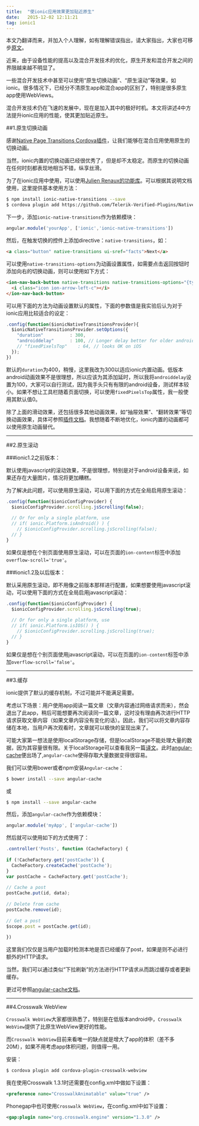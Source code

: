 ```yaml
---
title:  "使ionic应用效果更加贴近原生"
date:   2015-12-02 12:11:21
tag: ionic1
---
```

[original-doc]: http://scottbolinger.com/4-ways-to-make-your-ionic-app-feel-native/
[native-transitions-plugin]: http://plugins.telerik.com/cordova/plugin/native-page-transitions
[Julien Renaux]: https://www.npmjs.com/package/ionic-native-transitions
[angular-cache-doc]: https://github.com/jmdobry/angular-cache
本文乃翻译而来，并加入个人理解，如有理解错误指出，请大家指出，大家也可移步[原文][original-doc]。

近来，由于设备性能的提高以及混合开发技术的优化，原生开发和混合开发之间的界限越来越不明显了。

一些混合开发技术中甚至可以使用“原生切换动画”、“原生滚动”等效果，如ionic。很多情况下，已经分不清原生app和混合app的区别了，特别是很多原生app使用WebViews。

混合开发技术仍在飞速的发展中，现在是加入其中的极好时机。本文将讲述4中方法提升ionic应用的性能，使其更加贴近原生。

##1.原生切换动画

感谢[Native Page Transitions Cordova插件][native-transitions-plugin]，让我们能够在混合应用使用原生的切换动画。

当然，ionic内置的切换动画已经很优秀了，但是却不太稳定。而原生的切换动画在任何时刻都表现地相当不错，纵享丝滑。

为了在ionic应用中使用，可以使用[Julien Renaux的功能库][Julien Renaux]。可以根据其说明文档使用，这里提供基本使用方法：

~~~ bash
$ npm install ionic-native-transitions --save
$ cordova plugin add https://github.com/Telerik-Verified-Plugins/NativePageTransitions#0.5.4
~~~

下一步，添加`ionic-native-transitions`作为依赖模块：

~~~ javascript
angular.module('yourApp', ['ionic','ionic-native-transitions'])
~~~

然后，在触发切换的控件上添加directive：`native-transitions`，如：

~~~ html
<a class="button" native-transitions ui-sref="facts">Next</a>
~~~

可以使用`native-transitions-options`为动画设置属性，如需要点击返回按钮时添加向右的切换动画，则可以使用如下方式：

~~~ html
<ion-nav-back-button native-transitions native-transitions-options="{type: 'slide', direction:'right'}" class="button-icon">
  <i class="icon ion-arrow-left-c"></i>
</ion-nav-back-button>
~~~

可以用下面的方法为动画设置默认的属性，下面的参数值是我实验后认为对于ionic应用比较适合的设定：

~~~ javascript
.config(function($ionicNativeTransitionsProvider){
  $ionicNativeTransitionsProvider.setOptions({
    "duration"          : 300,
    "androiddelay"      : 100, // Longer delay better for older androids
    // "fixedPixelsTop"    : 64, // looks OK on iOS
  });
})
~~~

默认的`duration`为400，稍慢，这里我改为300以适应ionic内置动画。低版本android动画效果不是很理想，所以应该为其添加延时，所以我将`androiddelay`设置为100，大家可以自行测试，因为我手头只有有限的android设备，测试样本较小。如果不想让工具栏随着页面切换，可以使用`fixedPixelsTop`属性，我一般使用其默认值0。

除了上面的滑动效果，还包括很多其他动画效果，如“抽屉效果”、“翻转效果”等切换动画效果，具体可参照[插件文档](http://plugins.telerik.com/cordova/plugin/native-page-transitions)。我想随着不断地优化，ionic内置的动画都可以使用原生动画替代。

------------------------------------

##2.原生滚动

###ionic1.2之前版本：

默认使用javascript的滚动效果，不是很理想，特别是对于android设备来说，如果还存在大量图片，情况将更加糟糕。

为了解决此问题，可以使用原生滚动，可以用下面的方式在全局启用原生滚动：

~~~ javascript
.config(function($ionicConfigProvider) {
  $ionicConfigProvider.scrolling.jsScrolling(false);
 
  // Or for only a single platform, use
  // if( ionic.Platform.isAndroid() ) {
    // $ionicConfigProvider.scrolling.jsScrolling(false);
  // }
}
~~~

如果仅是想在个别页面使用原生滚动，可以在页面的`ion-content`标签中添加`overflow-scroll='true'`。

###ionic1.2及以后版本：

默认采用原生滚动，即不用像之前版本那样进行配置，如果想要使用javascript滚动，可以使用下面的方式在全局启用javascript滚动：

~~~ javascript
.config(function($ionicConfigProvider) {
  $ionicConfigProvider.scrolling.jsScrolling(true);
 
  // Or for only a single platform, use
  // if( ionic.Platform.isIOS() ) {
    // $ionicConfigProvider.scrolling.jsScrolling(true);
  // }
}
~~~

如果仅是想在个别页面使用javascript滚动，可以在页面的`ion-content`标签中添加`overflow-scroll='false'`。

------------------------------------

##3.缓存

ionic提供了默认的缓存机制，不过可能并不能满足需要。

考虑以下场景：用户使用app阅读一篇文章（文章内容通过网络请求而来），然会退出了此app，稍后可能想要再次阅读同一篇文章，这时没有理由再次进行HTTP请求获取文章内容（如果文章内容没有变化的话）。因此，我们可以将文章内容存储在本地，当用户再次观看时，文章就可以极快的呈现出来了。

可能大家第一想法是使用localStorage存储，但是localStorage不能处理大量的数据，因为其容量很有限。关于localStorage可以查看我另一篇[译文](http://blog.csdn.net/u010730126/article/details/49539449)。此时[angular-cache][angular-cache-doc]便出场了,`angular-cache`使得存取大量数据变得很容易。

我们可以使用bower或者npm安装`Angular-cache`：

~~~ bash
$ bower install --save angular-cache
~~~

或

~~~ bash
$ npm install --save angular-cache
~~~

然后，添加`angular-cache`作为依赖模块：

~~~ javascript
angular.module('myApp', ['angular-cache'])
~~~

然后就可以使用如下的方式使用了：

~~~ javascript
.controller('Posts', function (CacheFactory) {
 
if (!CacheFactory.get('postCache')) {
  CacheFactory.createCache('postCache');
}
var postCache = CacheFactory.get('postCache');
 
// Cache a post
postCache.put(id, data);
 
// Delete from cache
postCache.remove(id);
 
// Get a post
$scope.post = postCache.get(id);
 
})
~~~

这里我们仅仅是当用户加载时检测本地是否已经缓存了post，如果是则不必进行额外的HTTP请求。

当然，我们可以通过类似“下拉刷新”的方法进行HTTP请求从而跳过缓存或者更新缓存。

更过可参照[angular-cache文档](https://github.com/jmdobry/angular-cache)。

--------------------------------------------

##4.Crosswalk WebView

`Crosswalk WebView`大家都很熟悉了，特别是在低版本android中，`Crosswalk WebView`提供了比原生WebView更好的性能。

而`Crosswalk WebView`目前来看唯一的缺点就是增大了app的体积（差不多20M），如果不用考虑app体积问题，则值得一用。

安装：

~~~ bash
$ cordova plugin add cordova-plugin-crosswalk-webview
~~~

我在使用Crosswalk 1.3.1时还需要在config.xml中做如下设置：

~~~ xml
<preference name="CrosswalkAnimatable" value="true" />
~~~

Phonegap中也可使用`Crosswalk WebView`，在config.xml中如下设置：

~~~ xml
<gap:plugin name="org.crosswalk.engine" version="1.3.0" />
~~~